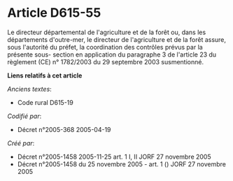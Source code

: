 # Article D615-55

Le directeur départemental de l'agriculture et de la forêt ou, dans les départements d'outre-mer, le directeur de
l'agriculture et de la forêt assure, sous l'autorité du préfet, la coordination des contrôles prévus par la présente sous-
section en application du paragraphe 3 de l'article 23 du règlement (CE) n° 1782/2003 du 29 septembre 2003 susmentionné.

**Liens relatifs à cet article**

_Anciens textes_:

  - Code rural D615-19

_Codifié par_:

  - Décret n°2005-368 2005-04-19

_Créé par_:

  - Décret n°2005-1458 2005-11-25 art. 1 I, II JORF 27 novembre 2005
  - Décret n°2005-1458 du 25 novembre 2005 - art. 1 () JORF 27 novembre 2005
